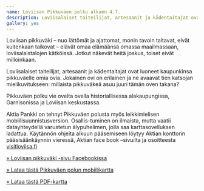 ```yaml
---
name: Loviisan Pikkuväen polku alkaen 4.7.
description: Loviisalaiset taiteilijat, artesaanit ja kädentaitajat ovat luoneet kaupunkinsa pikkuväelle omia ovia. Jokainen ovi on erilainen ja ne avaavat tien katsojan mielikuvitukseen.
gallery: yes
---
```

Loviisan pikkuväki – nuo iättömät ja ajattomat, monin tavoin taitavat, eivät kuitenkaan taikovat – elävät omaa 
elämäänsä omassa maailmassaan, loviisalaistalojen kätköissä. Jotkut näkevät heitä joskus, toiset eivät milloinkaan.

Loviisalaiset taiteilijat, artesaanit ja kädentaitajat ovat luoneet kaupunkinsa pikkuväelle omia ovia. Jokainen ovi on 
erilainen ja ne avaavat tien katsojan mielikuvitukseen: millaista pikkuväkeä asuu juuri tämän oven takana?

Pikkuväen polku vie ovelta ovella historiallisessa alakaupungissa, Garnisonissa ja Loviisan keskustassa.

Aktia Pankki on tehnyt Pikkuväen polusta myös leikkimielisen mobiilisuunnistusversion. Osallis-tuminen on ilmaista, 
mutta vaatii datayhteydellä varustetun älypuhelimen, jolla saa karttasovelluksen ladattua. Käytännön ohjeita alkuun 
pääsemiseen löytyy Aktian konttorin pääsisäänkäynnin vieressä, Aktian face book –sivuilta ja
osoitteesta [visitloviisa.fi](http://visitloviisa.fi)

[» Loviisan pikkuväki -sivu Facebookissa](https://www.facebook.com/pages/Loviisan-pikkuväki/514297198724143)

[» Lataa tästä Pikkuväen polun mobiilikartta](http://oktrian.fi/mobo)

[» Lataa tästä PDF-kartta](/ohjelma/pikkuvaki/kartta.pdf)